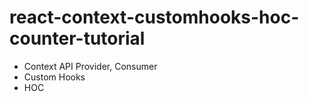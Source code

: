 # react-context-customhooks-hoc-counter-tutorial

- Context API Provider, Consumer
- Custom Hooks
- HOC
